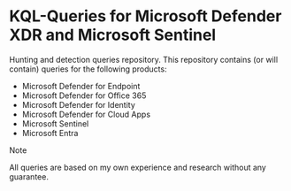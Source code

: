 # KQL-Queries for Microsoft Defender XDR and Microsoft Sentinel
Hunting and detection queries repository. This repository contains (or will contain) queries for the following products:

- Microsoft Defender for Endpoint
- Microsoft Defender for Office 365
- Microsoft Defender for Identity
- Microsoft Defender for Cloud Apps
- Microsoft Sentinel
- Microsoft Entra

> [!NOTE]
> All queries are based on my own experience and  research without any guarantee. 


